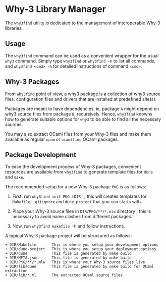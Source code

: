 # Why-3 Library Manager

The `why3find` utility is dedicated to the management of interoperable Why-3
libraries.

## Usage

The `why3find` command can be used as a convenient wrapper for the usual `why3` command.
Simply type `why3find` or `why3find -h` to list all commands, and `why3find <cmd> -h`
for detailed instructions of command `<cmd>`.

## Why-3 Packages

From `why3find` point of view, a why3 package is a collection of why3 source
files, configuration files and drivers that are installed at predefined site(s).

Packages are meant to have dependencies, ie. package `A` might depend on
why3 source files from package `B`, recursively. Hence, `why3find` knowns how to
generate suitable options for `why3` to be able to find all the necessary sources.

You may also extract OCaml files from your Why-3 files and make them available as
regular `opam` or `ocamlfind` OCaml packages.

## Package Development

To ease the development process of Why-3 packages, convenient resources are
available from `why3find` to generate template files for `dune` and `make`.

The recommended setup for a new Why-3 package `PKG` is as follows:

1. First, run `why3find init PKG [DIR]` ; this will creates templates for
   `Makefile`, `.gitignore` and `dune-project` that you can starts with.

2. Place your Why-3 source files in `DIR/PKG/**/*.mlw` directory ; this is
   necessary to avoid name clashes from different packages.

3. Now, run `why3find makefile -h` and follow instructions.

A typical Why-3 package project will be structured as follows:

```
+ DIR/Makefile       This is where you setup your development options
+ DIR/dune-project   This is where you setup your deployment options
+ DIR/dune           This file is generated by make build
+ DIR/META.json      This file is generated by make build
+ DIR/PKG/**/*.mlw   This is where your Why-3 source files live
+ DIR/lib/dune       This file is generated by make build for OCaml extraction
+ DIR/lib/*.ml       The extracted OCaml source files
```
